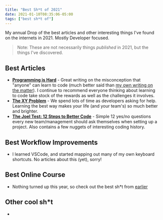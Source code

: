 ```yaml
---
title: "Best Sh*t of 2021"
date: 2021-01-10T08:35:06-05:00
tags: ["best sh*t of"]
---
```


My annual Drop of the best articles and other interesting things I've found on the internets in 2021. Mostly Developer focused.

> Note: These are not necessarily things _published_ in 2021, but the things I've discovered.

## Best Articles
- **[Programming is Hard](https://dorinlazar.ro/2021-02-programming-is-hard/)** - Great writing on the misconception
that "anyone" can learn to code (much better said than [my own writing on the matter](/please-maybe-learn-to-code/)). I continue to recommend everyone thinking about learning to code take stock of the rewards as well as the challenges it involves.
- **[The XY Problem](https://xyproblem.info/)** - We spend lots of time as developers asking for help. Learning the best way makes your life (and your team's) so much better and brighter.
- **[The Joel Test: 12 Steps to Better Code](https://www.joelonsoftware.com/2000/08/09/the-joel-test-12-steps-to-better-code/)** - Simple 12 yes/no questions every new team/management should ask
themselves when setting up a project. Also contains a few nuggets of interesting coding history.

## Best Workflow Improvements
- I learned VSCode, and started mapping out many of my own keyboard shortcuts. No articles about this (yet), sorry!

## Best Online Course

- Nothing turned up this year, so check out the best sh*t from [earlier](/best-sht-of-2020#best-online-course)

## Other cool sh*t

- 